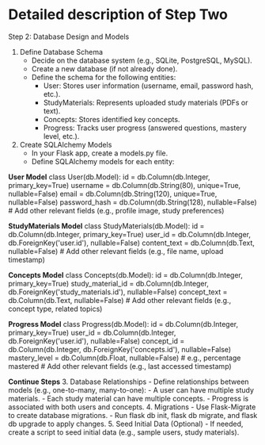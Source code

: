 # Detailed description of Step Two

Step 2: Database Design and Models

1. Define Database Schema
    - Decide on the database system (e.g., SQLite, PostgreSQL, MySQL).
    - Create a new database (if not already done).
    - Define the schema for the following entities:
        - User: Stores user information (username, email, password hash, etc.).
        - StudyMaterials: Represents uploaded study materials (PDFs or text).
        - Concepts: Stores identified key concepts.
        - Progress: Tracks user progress (answered questions, mastery level, etc.).
2. Create SQLAlchemy Models
    - In your Flask app, create a models.py file.
    - Define SQLAlchemy models for each entity:

**User Model**
class User(db.Model):
    id = db.Column(db.Integer, primary_key=True)
    username = db.Column(db.String(80), unique=True, nullable=False)
    email = db.Column(db.String(120), unique=True, nullable=False)
    password_hash = db.Column(db.String(128), nullable=False)
    # Add other relevant fields (e.g., profile image, study preferences)

**StudyMaterials Model**
class StudyMaterials(db.Model):
    id = db.Column(db.Integer, primary_key=True)
    user_id = db.Column(db.Integer, db.ForeignKey('user.id'), nullable=False)
    content_text = db.Column(db.Text, nullable=False)
    # Add other relevant fields (e.g., file name, upload timestamp)

**Concepts Model**
class Concepts(db.Model):
    id = db.Column(db.Integer, primary_key=True)
    study_material_id = db.Column(db.Integer, db.ForeignKey('study_materials.id'), nullable=False)
    concept_text = db.Column(db.Text, nullable=False)
    # Add other relevant fields (e.g., concept type, related topics)

**Progress Model**
class Progress(db.Model):
    id = db.Column(db.Integer, primary_key=True)
    user_id = db.Column(db.Integer, db.ForeignKey('user.id'), nullable=False)
    concept_id = db.Column(db.Integer, db.ForeignKey('concepts.id'), nullable=False)
    mastery_level = db.Column(db.Float, nullable=False)  # e.g., percentage mastered
    # Add other relevant fields (e.g., last accessed timestamp)

**Continue Steps**
3. Database Relationships
    - Define relationships between models (e.g., one-to-many, many-to-one):
        - A user can have multiple study materials.
        - Each study material can have multiple concepts.
        - Progress is associated with both users and concepts.
4. Migrations
    - Use Flask-Migrate to create database migrations.
    - Run flask db init, flask db migrate, and flask db upgrade to apply changes.
5. Seed Initial Data (Optional)
    - If needed, create a script to seed initial data (e.g., sample users, study materials).